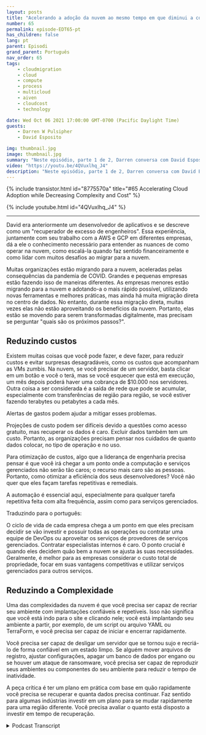 ```yaml
---
layout: posts
title: "Acelerando a adoção da nuvem ao mesmo tempo em que diminui a complexidade e os custos."
number: 65
permalink: episode-EDT65-pt
has_children: false
lang: pt
parent: Episodi
grand_parent: Português
nav_order: 65
tags:
    - cloudmigration
    - cloud
    - compute
    - process
    - multicloud
    - aiven
    - cloudcost
    - technology

date: Wed Oct 06 2021 17:00:00 GMT-0700 (Pacific Daylight Time)
guests:
    - Darren W Pulsipher
    - David Esposito

img: thumbnail.jpg
image: thumbnail.jpg
summary: "Neste episódio, parte 1 de 2, Darren conversa com David Esposito, Arquiteto de Soluções Globais, da Aiven, sobre acelerar a adoção da nuvem, reduzindo a complexidade e o custo."
video: "https://youtu.be/4QVuxlhq_J4"
description: "Neste episódio, parte 1 de 2, Darren conversa com David Esposito, Arquiteto de Soluções Globais, da Aiven, sobre acelerar a adoção da nuvem, reduzindo a complexidade e o custo."
---
```


<div>
{% include transistor.html id="8775570a" title="#65 Accelerating Cloud Adoption while Decreasing Complexity and Cost" %}

{% include youtube.html id="4QVuxlhq_J4" %}
</div>

---

David era anteriormente um desenvolvedor de aplicativos e se descreve como um "recuperador de excesso de engenheiros". Essa experiência, juntamente com seu trabalho com a AWS e GCP em diferentes empresas, dá a ele o conhecimento necessário para entender as nuances de como operar na nuvem, como escalá-la quando faz sentido financeiramente e como lidar com muitos desafios ao migrar para a nuvem.

Muitas organizações estão migrando para a nuvem, aceleradas pelas consequências da pandemia de COVID. Grandes e pequenas empresas estão fazendo isso de maneiras diferentes. As empresas menores estão migrando para a nuvem e adotando-a o mais rápido possível, utilizando novas ferramentas e melhores práticas, mas ainda há muita migração direta no centro de dados. No entanto, durante essa migração direta, muitas vezes elas não estão aproveitando os benefícios da nuvem. Portanto, elas estão se movendo para serem transformadas digitalmente, mas precisam se perguntar "quais são os próximos passos?".

## Reduzindo custos

Existem muitas coisas que você pode fazer, e deve fazer, para reduzir custos e evitar surpresas desagradáveis, como os custos que acompanham as VMs zumbis. Na nuvem, se você precisar de um servidor, basta clicar em um botão e você o terá, mas se você esquecer que está em execução, um mês depois poderá haver uma cobrança de $10.000 nos servidores. Outra coisa a ser considerada é a saída de rede que pode se acumular, especialmente com transferências de região para região, se você estiver fazendo terabytes ou petabytes a cada mês.

Alertas de gastos podem ajudar a mitigar esses problemas.

Projeções de custo podem ser difíceis devido a questões como acesso gratuito, mas recuperar os dados é caro. Excluir dados também tem um custo. Portanto, as organizações precisam pensar nos cuidados de quanto dados colocar, no tipo de operação e no uso.

Para otimização de custos, algo que a liderança de engenharia precisa pensar é que você irá chegar a um ponto onde a computação e serviços gerenciados não serão tão caros; o recurso mais caro são as pessoas. Portanto, como otimizar a eficiência dos seus desenvolvedores? Você não quer que eles façam tarefas repetitivas e remediais.

A automação é essencial aqui, especialmente para qualquer tarefa repetitiva feita com alta frequência, assim como para serviços gerenciados.

Traduzindo para o português: 

O ciclo de vida de cada empresa chega a um ponto em que eles precisam decidir se vão investir e possuir todas as operações ou contratar uma equipe de DevOps ou aproveitar os serviços de provedores de serviços gerenciados. Contratar especialistas internos é caro. O ponto crucial é quando eles decidem quão bem a nuvem se ajusta às suas necessidades. Geralmente, é melhor para as empresas considerar o custo total de propriedade, focar em suas vantagens competitivas e utilizar serviços gerenciados para outros serviços.

## Reduzindo a Complexidade

Uma das complexidades da nuvem é que você precisa ser capaz de recriar seu ambiente com implantações confiáveis e repetíveis. Isso não significa que você está indo para o site e clicando nele; você está implantando seu ambiente a partir, por exemplo, de um script ou arquivo YAML ou TerraForm, e você precisa ser capaz de iniciar e encerrar rapidamente.

Você precisa ser capaz de desligar um servidor que se tornou sujo e recriá-lo de forma confiável em um estado limpo. Se alguém mover arquivos de registro, ajustar configurações, apagar um banco de dados por engano ou se houver um ataque de ransomware, você precisa ser capaz de reproduzir seus ambientes ou componentes do seu ambiente para reduzir o tempo de inatividade.

A peça crítica é ter um plano em prática com base em quão rapidamente você precisa se recuperar e quanta dados precisa continuar. Faz sentido para algumas indústrias investir em um plano para se mudar rapidamente para uma região diferente. Você precisa avaliar o quanto está disposto a investir em tempo de recuperação.



<details>
<summary> Podcast Transcript </summary>

<p></p>

</details>
